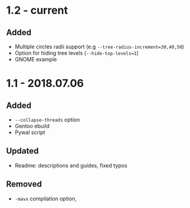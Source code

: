 # 1.2 - current

## Added

* Multiple circles radii support (e.g `--tree-radius-increment=30,40,50`)
* Option for hiding tree levels (`--hide-top-levels=1`)
* GNOME example

# 1.1 - 2018.07.06

## Added

* `--collapse-threads` option
* Gentoo ebuild
* Pywal script

## Updated

* Readme: descriptions and guides, fixed typos

## Removed

* `-mavx` compilation option,
